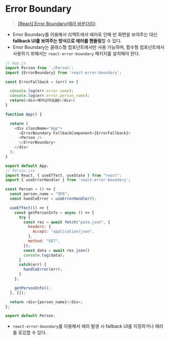 # Error Boundary
> [[React] Error Boundary(에러 바운더리)](https://velog.io/@apro_xo/React-Error-Boundary)
- Error Boundary를 이용해서 리액트에서 에러로 인해 빈 화면을 보여주는 대신 **fallback UI를 보여주는 방식으로 에러를 핸들링**할 수 있다.
- Error Boundary는 클래스형 컴포넌트에서만 사용 가능하며, 함수형 컴포넌트에서 사용하기 위해서는 `react-error-boundary` 패키지를 설치해야 한다.
```javascript
// App.js
import Person from './Person';
import {ErrorBoundary} from 'react-error-boundary';

const ErrorFallback = (err) => {

  console.log(err.error.name);
  console.log(err.error.person_name);
  return(<div>에러났어요@@</div>)
}

function App() {

  return (
    <div className="App">
      <ErrorBoundary FallbackComponent={ErrorFallback}>
      <Person />
      </ErrorBoundary>
    </div>
  );
}

export default App;
// Person.jsx
import React, { useEffect, useState } from "react";
import { useErrorHandler } from 'react-error-boundary';

const Person = () => {
  const person_name = "영희";
  const handleError = useErrorHandler();

  useEffect(() => {
    const getPersonInfo = async () => {
      try {
        const res = await fetch("pata.json", {
          headers: {
            Accept: "application/json",
          },
          method: "GET",
        });
        const data = await res.json()
        console.log(data);
      }
      catch(err) {
        handleError(err);
      }
    };

    getPersonInfo();
  }, []);

  return <div>{person_name}</div>;
};

export default Person;
```
- `react-error-boundary`를 이용해서 에러 발생 시 fallback UI를 지정하거나 에러를 로깅할 수 있다.
